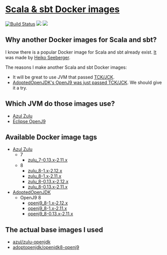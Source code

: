# [Scala & sbt Docker images](https://hub.docker.com/r/jiminhsieh/scala-sbt/)

[![Build Status](https://travis-ci.org/jiminhsieh/scala-sbt-docker.svg?branch=master)](https://travis-ci.org/jiminhsieh/scala-sbt-docker)
[![](https://img.shields.io/docker/pulls/jiminhsieh/scala-sbt.svg)](https://hub.docker.com/r/mileschou/phalcon/)
[![](https://img.shields.io/docker/stars/jiminhsieh/scala-sbt.svg)](https://hub.docker.com/r/jiminhsieh/scala-sbt/)


## Why another Docker images for Scala and sbt?

I know there is a popular Docker image for Scala and sbt already exist.
[It](https://hub.docker.com/r/hseeberger/scala-sbt/) was made by [Heiko Seeberger](https://github.com/hseeberger).

The reasons I make another Scala and sbt Docker images:

* It will be great to use JVM that passed [TCK/JCK](https://en.wikipedia.org/wiki/Technology_Compatibility_Kit).
* [AdoptedOpenJDK's OpenJ9 was just passed TCK/JCK](https://blog.adoptopenjdk.net/2018/03/jck-certification-and-an-anniversary-of-sorts). We should give it a try.

## Which JVM do those images use?

* [Azul Zulu](https://www.azul.com/products/zulu-and-zulu-enterprise/)
* [Eclipse OpenJ9](https://www.eclipse.org/openj9/)

## Available Docker image tags
* [Azul Zulu](https://www.azul.com/products/zulu-and-zulu-enterprise/)
    * 7
        * [zulu_7-0.13.x-2.11.x](zulu_7/0.13.x/2.11.x/Dockerfile)
    * 8
        * [zulu_8-1.x-2.12.x](zulu_8/1.x/2.12.x/Dockerfile)
        * [zulu_8-1.x-2.11.x](zulu_8/1.x/2.11.x/Dockerfile)
        * [zulu_8-0.13.x-2.12.x](zulu_8/0.13.x/2.12.x/Dockerfile)
        * [zulu_8-0.13.x-2.11.x](zulu_8/0.13.x/2.11.x/Dockerfile)
* [AdoptedOpenJDK](https://adoptopenjdk.net/)
    * OpenJ9 8
        * [openj9_8-1.x-2.12.x](openj9_8/1.x/2.12.x/Dockerfile)
        * [openj9_8-1.x-2.11.x](openj9_8/1.x/2.11.x/Dockerfile)
        * [openj9_8-0.13.x-2.11.x](openj9_8/0.13.x/Dockerfile)
    
## The actual base images I used
* [azul/zulu-openjdk](https://hub.docker.com/r/azul/zulu-openjdk/)
* [adoptopenjdk/openjdk8-openj9](https://hub.docker.com/r/adoptopenjdk/openjdk8-openj9/)